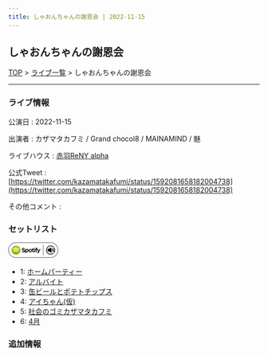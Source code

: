 ```yaml
---
title: しゃおんちゃんの謝恩会 | 2022-11-15
---
```

## しゃおんちゃんの謝恩会

[TOP](/setlist/) > [ライブ一覧](lives.html) > しゃおんちゃんの謝恩会

___

### ライブ情報

公演日
:    2022-11-15

出演者
:    カザマタカフミ / Grand chocol8 / MAINAMIND / 魅

ライブハウス
:    [赤羽ReNY alpha](livehouse046.html)

公式Tweet
:    [https://twitter.com/kazamatakafumi/status/1592081658182004738](https://twitter.com/kazamatakafumi/status/1592081658182004738)

その他コメント
:    

### セットリスト


[![play with spotify](images/spotify-icon.png)](https://open.spotify.com/playlist/6xYntNg1HDMJCFwIbaN6jX)



*  1: [ホームパーティー](song011.html)
*  2: [アルバイト](song042.html)
*  3: [缶ビールとポテトチップス](song043.html)
*  4: [アイちゃん(仮)](song044.html)
*  5: [社会のゴミカザマタカフミ](song002.html)
*  6: [4月](song029.html)


### 追加情報





